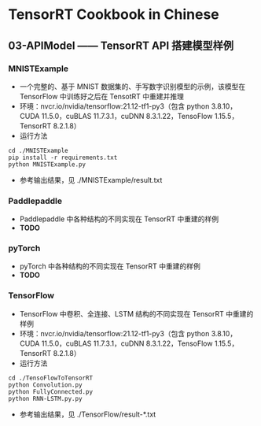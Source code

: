 # TensorRT Cookbook in Chinese

## 03-APIModel —— TensorRT API 搭建模型样例

### MNISTExample
+ 一个完整的、基于 MNIST 数据集的、手写数字识别模型的示例，该模型在 TensorFlow 中训练好之后在 TensotRT 中重建并推理
+ 环境：nvcr.io/nvidia/tensorflow:21.12-tf1-py3（包含 python 3.8.10，CUDA 11.5.0，cuBLAS 11.7.3.1，cuDNN 8.3.1.22，TensoFlow 1.15.5，TensorRT 8.2.1.8）
+ 运行方法
```shell
cd ./MNISTExample
pip install -r requirements.txt
python MNISTExample.py
```
+ 参考输出结果，见 ./MNISTExample/result.txt

### Paddlepaddle
+ Paddlepaddle 中各种结构的不同实现在 TensorRT 中重建的样例
+ **TODO**

### pyTorch
+ pyTorch 中各种结构的不同实现在 TensorRT 中重建的样例
+ **TODO**

### TensorFlow
+ TensorFlow 中卷积、全连接、LSTM 结构的不同实现在 TensorRT 中重建的样例
+ 环境：nvcr.io/nvidia/tensorflow:21.12-tf1-py3（包含 python 3.8.10，CUDA 11.5.0，cuBLAS 11.7.3.1，cuDNN 8.3.1.22，TensoFlow 1.15.5，TensorRT 8.2.1.8）
+ 运行方法
```shell
cd ./TensoFlowToTensorRT
python Convolution.py
python FullyConnected.py
python RNN-LSTM.py.py
```
+ 参考输出结果，见 ./TensorFlow/result-*.txt

